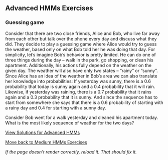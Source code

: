 ## Advanced HMMs Exercises

### Guessing game
Consider that there are two close friends, Alice and Bob, who live far away from each other but talk over the phone every day and discuss what they did. They decide to play a guessing game where Alice would try to guess the weather, based only on what Bob told her he was doing that day.
For simplicity, let’s imagine Bob’s behavior is pretty limited. He can do one of three things during the day – walk in the park, go shopping, or clean his apartment.  Additionally, his actions fully depend on the weather on the given day. The weather will also have only two states – “rainy” or “sunny”.
Since Alice has an idea of the weather in Bob’s area we can also translate her knowledge into probabilities:
If yesterday was sunny, there is a 0.6 probability that today is sunny again and a 0.4 probability that it will rain. Likewise, if yesterday was raining, there is a 0.7 probability that it rains again and a 0.3 probability that it is sunny. And since the sequence has to start from somewhere she says that there is a 0.6 probability of starting with a rainy day and 0.4 for starting with a sunny day.

Consider Bob went for a walk yesterday and cleaned his apartment today. What is the most likely sequence of weather for the two days? 

[View Solutions for Advanced HMMs](https://github.com/UMdecisionsupport/DecisionSupport2023/blob/main/HMMs/Solutions/Advanced_Solutions.md)

[Move back to Medium HMMs Exercises](https://github.com/UMdecisionsupport/DecisionSupport2023/blob/main/HMMs/Medium.md)

*If the page doesn't render correctly, reload it. That should fix it.*
